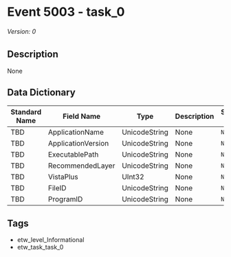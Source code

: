 # Event 5003 - task_0
###### Version: 0

## Description
None

## Data Dictionary
|Standard Name|Field Name|Type|Description|Sample Value|
|---|---|---|---|---|
|TBD|ApplicationName|UnicodeString|None|`None`|
|TBD|ApplicationVersion|UnicodeString|None|`None`|
|TBD|ExecutablePath|UnicodeString|None|`None`|
|TBD|RecommendedLayer|UnicodeString|None|`None`|
|TBD|VistaPlus|UInt32|None|`None`|
|TBD|FileID|UnicodeString|None|`None`|
|TBD|ProgramID|UnicodeString|None|`None`|

## Tags
* etw_level_Informational
* etw_task_task_0